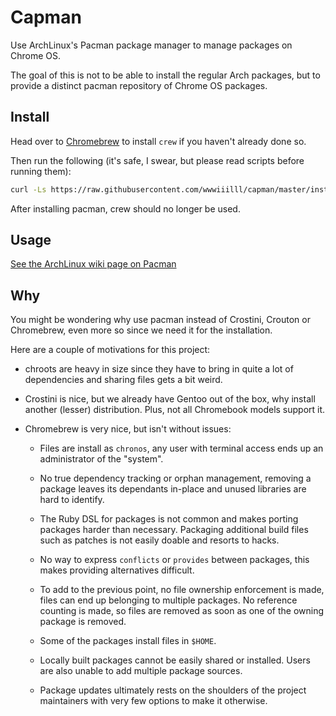 Capman
======

Use ArchLinux's Pacman package manager to manage packages on Chrome OS.

The goal of this is not to be able to install the regular Arch packages,
but to provide a distinct pacman repository of Chrome OS packages.

Install
-------

Head over to [Chromebrew](http://skycocker.github.io/chromebrew/) to
install `crew` if you haven't already done so.

Then run the following (it's safe, I swear, but please read scripts before
running them):

```sh
curl -Ls https://raw.githubusercontent.com/wwwiiilll/capman/master/install.sh | bash
```

After installing pacman, crew should no longer be used.

Usage
-----

[See the ArchLinux wiki page on Pacman](https://wiki.archlinux.org/index.php/Pacman)

Why
---

You might be wondering why use pacman instead of Crostini, Crouton or
Chromebrew, even more so since we need it for the installation.

Here are a couple of motivations for this project:

- chroots are heavy in size since they have to bring in quite a lot of
  dependencies and sharing files gets a bit weird.

- Crostini is nice, but we already have Gentoo out of the box, why install
  another (lesser) distribution. Plus, not all Chromebook models support
  it.

- Chromebrew is very nice, but isn't without issues:

  - Files are install as `chronos`, any user with terminal access ends up
    an administrator of the "system".

  - No true dependency tracking or orphan management, removing a package
    leaves its dependants in-place and unused libraries are hard to
    identify.

  - The Ruby DSL for packages is not common and makes porting packages
    harder than necessary. Packaging additional build files such as patches
    is not easily doable and resorts to hacks.

  - No way to express `conflicts` or `provides` between packages, this
    makes providing alternatives difficult.

  - To add to the previous point, no file ownership enforcement is made,
    files can end up belonging to multiple packages. No reference counting
    is made, so files are removed as soon as one of the owning package is
    removed.

  - Some of the packages install files in `$HOME`.

  - Locally built packages cannot be easily shared or installed. Users are
    also unable to add multiple package sources.

  - Package updates ultimately rests on the shoulders of the project
    maintainers with very few options to make it otherwise.
